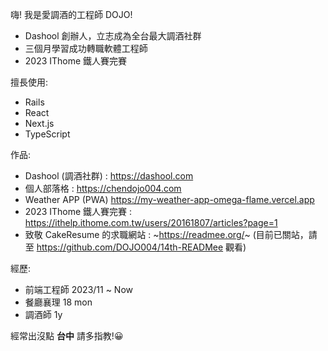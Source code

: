 嗨! 我是愛調酒的工程師 DOJO!
- Dashool 創辦人，立志成為全台最大調酒社群
- 三個月學習成功轉職軟體工程師
- 2023 IThome 鐵人賽完賽

擅長使用:
- Rails
- React
- Next.js
- TypeScript

作品:
- Dashool (調酒社群) : https://dashool.com
- 個人部落格 : https://chendojo004.com
- Weather APP (PWA) https://my-weather-app-omega-flame.vercel.app
- 2023 IThome 鐵人賽完賽 : https://ithelp.ithome.com.tw/users/20161807/articles?page=1
- 致敬 CakeResume 的求職網站 : ~https://readmee.org/~ (目前已關站，請至 https://github.com/DOJO004/14th-READMee 觀看)

經歷:
- 前端工程師 2023/11 ~ Now
- 餐廳襄理 18 mon 
- 調酒師 1y

經常出沒點 **台中**
請多指教!😀

